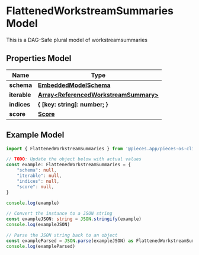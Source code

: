 
# FlattenedWorkstreamSummaries Model

This is a DAG-Safe plural model of workstreamsummaries

## Properties Model

Name | Type
------------ | -------------
**schema** | [**EmbeddedModelSchema**](EmbeddedModelSchema)
**iterable** | [**Array&lt;ReferencedWorkstreamSummary&gt;**](ReferencedWorkstreamSummary)
**indices** | **\{ [key: string]: number; \}**
**score** | [**Score**](Score)

## Example Model

```typescript
import { FlattenedWorkstreamSummaries } from '@pieces.app/pieces-os-client'

// TODO: Update the object below with actual values
const example: FlattenedWorkstreamSummaries = {
    "schema": null,
    "iterable": null,
    "indices": null,
    "score": null,
}

console.log(example)

// Convert the instance to a JSON string
const exampleJSON: string = JSON.stringify(example)
console.log(exampleJSON)

// Parse the JSON string back to an object
const exampleParsed = JSON.parse(exampleJSON) as FlattenedWorkstreamSummaries
console.log(exampleParsed)
```



